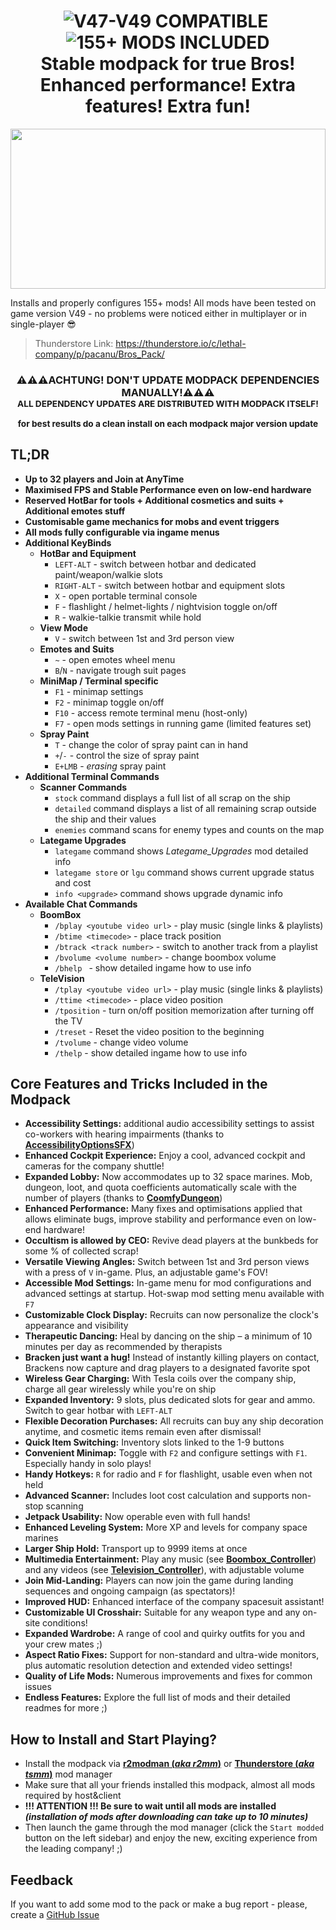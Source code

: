 
<p align="center">
<h1 align="center">
<img alt="V47-V49 COMPATIBLE" src="https://img.shields.io/badge/V47--V49_compatible-black?style=for-the-badge">&nbsp;<img alt="155+ MODS INCLUDED" src="https://img.shields.io/badge/155+_mods_included-black?style=for-the-badge"><br>
Stable modpack for true Bros!<br>Enhanced performance! Extra features! Extra fun!
</h1>
</p>

<p align="center">
  <img width="100%" height="256px" src="https://pb.h1kkan.me/storage-xfs/lethal-company-brospack-headbar-readme-v2.gif">
</p>

Installs and properly configures 155+ mods! All mods have been tested on game version V49 - no problems were noticed either in multiplayer or in single-player 😎

> Thunderstore Link: https://thunderstore.io/c/lethal-company/p/pacanu/Bros_Pack/

<p align="center">
<h3 align="center">
<strong>⚠️⚠️⚠️ACHTUNG! DON'T UPDATE MODPACK DEPENDENCIES MANUALLY!⚠️⚠️⚠️<br>
<small>ALL DEPENDENCY UPDATES ARE DISTRIBUTED WITH MODPACK ITSELF!<br><br>for best results do a clean install on each modpack major version update</small></strong>
</h3>
</p>

## TL;DR

- **Up to 32 players and Join at AnyTime**
- **Maximised FPS and Stable Performance even on low-end hardware**
- **Reserved HotBar for tools + Additional cosmetics and suits + Additional emotes stuff**
- **Customisable game mechanics for mobs and event triggers**
- **All mods fully configurable via ingame menus**
- **Additional KeyBinds**
  - **HotBar and Equipment**
    - `LEFT-ALT` - switch between hotbar and dedicated paint/weapon/walkie slots
    - `RIGHT-ALT` - switch between hotbar and equipment slots
    - `X` - open portable terminal console
    - `F` - flashlight / helmet-lights / nightvision toggle on/off
    - `R` - walkie-talkie transmit while hold
  - **View Mode**
    - `V` - switch between 1st and 3rd person view
  - **Emotes and Suits**
    - `~` - open emotes wheel menu
    - `B`/`N` - navigate trough suit pages
  - **MiniMap / Terminal specific**
    - `F1` - minimap settings
    - `F2` - minimap toggle on/off
    - `F10` - access remote terminal menu (host-only)
    - `F7` - open mods settings in running game (limited features set)
  - **Spray Paint**
    - `T` - change the color of spray paint can in hand
    - `+`/`-` - control the size of spray paint
    - `E+LMB` - _erasing_ spray paint
- **Additional Terminal Commands**
  - **Scanner Commands**
    - `stock` command displays a full list of all scrap on the ship
    - `detailed` command displays a list of all remaining scrap outside the ship and their values
    - `enemies` command scans for enemy types and counts on the map
  - **Lategame Upgrades**
    - `lategame` command shows _Lategame_Upgrades_ mod detailed info
    - `lategame store` or `lgu` command shows current upgrade status and cost
    - `info <upgrade>` command shows upgrade dynamic info
- **Available Chat Commands**
  - **BoomBox**
    - `/bplay <youtube video url>` - play music (single links & playlists)
    - `/btime <timecode>` - place track position
    - `/btrack <track number>` - switch to another track from a playlist
    - `/bvolume <volume number>` - change boombox volume
    - `/bhelp ` - show detailed ingame how to use info
  - **TeleVision**
    - `/tplay <youtube video url>` - play music (single links & playlists)
    - `/ttime <timecode>` - place video position
    - `/tposition` - turn on/off position memorization after turning off the TV
    - `/treset` - Reset the video position to the beginning
    - `/tvolume` - change video volume
    - `/thelp` - show detailed ingame how to use info

## Core Features and Tricks Included in the Modpack

- **Accessibility Settings:** additional audio accessibility settings to assist co-workers with hearing impairments (thanks to [**AccessibilityOptionsSFX**](https://thunderstore.io/c/lethal-company/p/Sakiskid/AccessibilityOptionsSFX/))
- **Enhanced Cockpit Experience:** Enjoy a cool, advanced cockpit and cameras for the company shuttle!
- **Expanded Lobby:** Now accommodates up to 32 space marines. Mob, dungeon, loot, and quota coefficients automatically scale with the number of players (thanks to [**CoomfyDungeon**](https://thunderstore.io/c/lethal-company/p/Coomfy/CoomfyDungeon/))
- **Enhanced Performance:** Many fixes and optimisations applied that allows eliminate bugs, improve stability and performance even on low-end hardware!
- **Occultism is allowed by CEO:** Revive dead players at the bunkbeds for some % of collected scrap!
- **Versatile Viewing Angles:** Switch between 1st and 3rd person views with a press of `V` in-game. Plus, an adjustable game's FOV!
- **Accessible Mod Settings:** In-game menu for mod configurations and advanced settings at startup. Hot-swap mod setting menu available with `F7`
- **Customizable Clock Display:** Recruits can now personalize the clock's appearance and visibility
- **Therapeutic Dancing:** Heal by dancing on the ship – a minimum of 10 minutes per day as recommended by therapists
- **Bracken just want a hug!** Instead of instantly killing players on contact, Brackens now capture and drag players to a designated favorite spot
- **Wireless Gear Charging:** With Tesla coils over the company ship, charge all gear wirelessly while you're on ship
- **Expanded Inventory:** 9 slots, plus dedicated slots for gear and ammo. Switch to gear hotbar with `LEFT-ALT`
- **Flexible Decoration Purchases:** All recruits can buy any ship decoration anytime, and cosmetic items remain even after dismissal!
- **Quick Item Switching:** Inventory slots linked to the 1-9 buttons
- **Convenient Minimap:** Toggle with `F2` and configure settings with `F1`. Especially handy in solo plays!
- **Handy Hotkeys:** `R` for radio and `F` for flashlight, usable even when not held
- **Advanced Scanner:** Includes loot cost calculation and supports non-stop scanning
- **Jetpack Usability:** Now operable even with full hands!
- **Enhanced Leveling System:** More XP and levels for company space marines
- **Larger Ship Hold:** Transport up to 9999 items at once
- **Multimedia Entertainment:** Play any music (see [**Boombox_Controller**](https://thunderstore.io/c/lethal-company/p/KoderTeh/Boombox_Controller/)) and any videos (see [**Television_Controller**](https://thunderstore.io/c/lethal-company/p/KoderTeh/Television_Controller/)), with adjustable volume
- **Join Mid-Landing:** Players can now join the game during landing sequences and ongoing campaign (as spectators)!
- **Improved HUD:** Enhanced interface of the company spacesuit assistant!
- **Customizable UI Crosshair:** Suitable for any weapon type and any on-site conditions!
- **Expanded Wardrobe:** A range of cool and quirky outfits for you and your crew mates ;)
- **Aspect Ratio Fixes:** Support for non-standard and ultra-wide monitors, plus automatic resolution detection and extended video settings!
- **Quality of Life Mods:** Numerous improvements and fixes for common issues
- **Endless Features:** Explore the full list of mods and their detailed readmes for more ;)


## How to Install and Start Playing?

- Install the modpack via [**r2modman (_aka r2mm_)**](https://thunderstore.io/package/ebkr/r2modman) or [**Thunderstore (_aka tsmm_)**](https://www.overwolf.com/oneapp/Thunderstore-Thunderstore_Mod_Manager) mod manager
- Make sure that all your friends installed this modpack, almost all mods required by host&client
- **!!! ATTENTION !!! Be sure to wait until all mods are installed _(installation of mods after downloading can take up to 10 minutes)_**
- Then launch the game through the mod manager (click the `Start modded` button on the left sidebar) and enjoy the new, exciting experience from the leading company! ;)

## Feedback

If you want to add some mod to the pack or make a bug report - please, create a [GitHub Issue](https://github.com/h1kkan/LethalCompany-BrosPack/issues)
